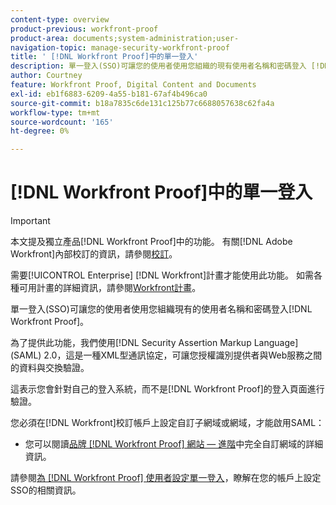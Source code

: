 ```yaml
---
content-type: overview
product-previous: workfront-proof
product-area: documents;system-administration;user-
navigation-topic: manage-security-workfront-proof
title: ' [!DNL Workfront Proof]中的單一登入'
description: 單一登入(SSO)可讓您的使用者使用您組織的現有使用者名稱和密碼登入 [!DNL Workfront Proof] 。
author: Courtney
feature: Workfront Proof, Digital Content and Documents
exl-id: eb1f6883-6209-4a55-b181-67af4b496ca0
source-git-commit: b18a7835c6de131c125b77c6688057638c62fa4a
workflow-type: tm+mt
source-wordcount: '165'
ht-degree: 0%

---
```


# [!DNL Workfront Proof]中的單一登入

>[!IMPORTANT]
>
>本文提及獨立產品[!DNL Workfront Proof]中的功能。 有關[!DNL Adobe Workfront]內部校訂的資訊，請參閱[校訂](../../../review-and-approve-work/proofing/proofing.md)。

需要[!UICONTROL Enterprise] [!DNL Workfront]計畫才能使用此功能。 如需各種可用計畫的詳細資訊，請參閱[Workfront計畫](https://business.adobe.com/tw/products/workfront/pricing.html)。

單一登入(SSO)可讓您的使用者使用您組織現有的使用者名稱和密碼登入[!DNL Workfront Proof]。

為了提供此功能，我們使用[!DNL Security Assertion Markup Language] (SAML) 2.0，這是一種XML型通訊協定，可讓您授權識別提供者與Web服務之間的資料與交換驗證。

這表示您會針對自己的登入系統，而不是[!DNL Workfront Proof]的登入頁面進行驗證。

您必須在[!DNL Workfront]校訂帳戶上設定自訂子網域或網域，才能啟用SAML：

<!--* Custom sub-domains are free to set up. See our [Configure a branded domain in Workfront Proof](../../../workfront-proof/wp-acct-admin/branding/configure-branded-domain-in-wp.md) for more information.-->
* 您可以閱讀[品牌 [!DNL Workfront Proof] 網站 — 進階](../../../workfront-proof/wp-acct-admin/branding/brand-wp-site-advanced.md)中完全自訂網域的詳細資訊。

請參閱[為 [!DNL Workfront Proof] 使用者設定單一登入](../../../workfront-proof/wp-acct-admin/account-settings/configure-sso-for-wp-users.md)，瞭解在您的帳戶上設定SSO的相關資訊。
